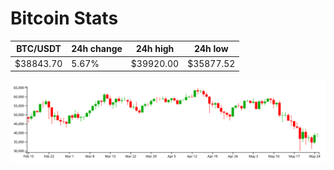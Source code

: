 # Bitcoin Stats

BTC/USDT|24h change|24h high|24h low|
|---|---|---|---|
|$38843.70|5.67%|$39920.00|$35877.52|

<img src="./chart.svg">

